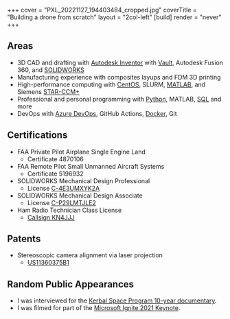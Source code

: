 +++
cover = "PXL_20221127_194403484_cropped.jpg"
coverTitle = "Building a drone from scratch"
layout = "2col-left"
[build]
  render = "never"
+++

## Areas

- 3D CAD and drafting with [Autodesk Inventor](/tags/autodesk-inventor) with [Vault](/tags/autodesk-vault), Autodesk Fusion 360, and [SOLIDWORKS](/tags/solidworks)
- Manufacturing experience with composites layups and FDM 3D printing
- High-performance computing with [CentOS](/tags/centos), SLURM, [MATLAB](/tags/matlab), and Siemens [STAR-CCM+](/tags/star-ccm+)
- Professional and personal programming with [Python](/tags/python), MATLAB, [SQL](/tags/sql) and more
- DevOps with [Azure DevOps](/tags/azure-devops), GitHub Actions, [Docker](/tags/docker), Git

## Certifications

- FAA Private Pilot Airplane Single Engine Land
  - Certificate 4870106
- FAA Remote Pilot Small Unmanned Aircraft Systems
  - Certificate 5196932
- SOLIDWORKS Mechanical Design Professional
  - License [C-4E3UMXYK2A](https://go.nathanv.me/cswp)
- SOLIDWORKS Mechanical Design Associate
  - License [C-P29LMTJLE2](https://go.nathanv.me/cswa)
- Ham Radio Technician Class License
  - [Callsign KN4JJJ](https://go.nathanv.me/ham)

## Patents

- Stereoscopic camera alignment via laser projection
  - [US11360375B1](https://go.nathanv.me/patent)

## Random Public Appearances

- I was interviewed for the [Kerbal Space Program 10-year documentary](https://go.nathanv.me/ksp10).
- I was filmed for part of the [Microsoft Ignite 2021 Keynote](https://go.nathanv.me/bellmsignite21keynote).
